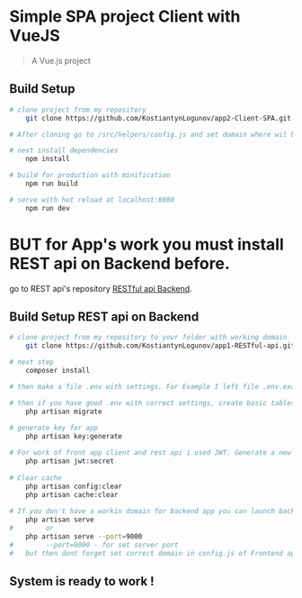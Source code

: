 # Simple SPA project Client with VueJS

> A Vue.js project

## Build Setup

``` bash
# clone project from my repository
    git clone https://github.com/KostiantynLogunov/app2-Client-SPA.git

# After cloning go to /src/helpers/config.js and set domain where wil be REST api on Backend. Set domain in file config.js, key - apiUrl. You have to set domain like example "http://domain.com/api". "/api" is required!

# next install dependencies
    npm install

# build for production with minification
    npm run build

# serve with hot reload at localhost:8080
    npm run dev
```

# BUT for App's work you must install REST api on Backend before.
go to REST api's repository [RESTful api Backend](https://github.com/KostiantynLogunov/app1-RESTful-api).

## Build Setup REST api on Backend

``` bash
# clone project from my repository to your folder with working domain
    git clone https://github.com/KostiantynLogunov/app1-RESTful-api.git

# next step
    composer install

# then make a file .env with settings. For Example I left file .env.example. Pay attantion to DB settings!

# then if you have good .env with correct settings, create basic tables in you DataBase
    php artisan migrate
    
# generate key for app
    php artisan key:generate

# For work of front app client and rest api i used JWT. Generate a new secret of jwt:
    php artisan jwt:secret
    
# Clear cache
    php artisan config:clear
    php artisan cache:clear
    
# If you don't have a workin domain for backend app you can launch backend app in such a way:  
    php artisan serve
#        or
    php artisan serve --port=9000
#        --port=9000 - for set server port
#   but then dont forget set correct domain in config.js of Frontend app !!! 
```
## System is ready to work !

